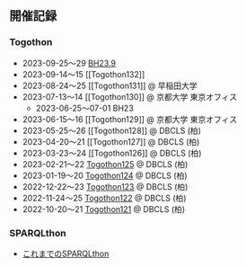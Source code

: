 






## 開催記録

### Togothon
* 2023-09-25〜29 [BH23.9](https://github.com/dbcls/bh23.9/wiki)
* 2023-09-14〜15 [[Togothon132]]
* 2023-08-24〜25 [[Togothon131]] @ 早稲田大学
* 2023-07-13〜14 [[Togothon130]] @ 京都大学 東京オフィス
    * 2023-06-25〜07-01 BH23
* 2023-06-15〜16 [[Togothon129]] @ 京都大学 東京オフィス
* 2023-05-25〜26 [[Togothon128]] @ DBCLS (柏)
* 2023-04-20〜21 [[Togothon127]] @ DBCLS (柏)
* 2023-03-23〜24 [[Togothon126]] @ DBCLS (柏)
* 2023-02-21〜22 [Togothon125](https://wiki.lifesciencedb.jp/mw/Togothon125) @ DBCLS (柏)
* 2023-01-19〜20 [Togothon124](https://wiki.lifesciencedb.jp/mw/Togothon124) @ DBCLS (柏)
* 2022-12-22〜23 [Togothon123](https://wiki.lifesciencedb.jp/mw/Togothon123) @ DBCLS (柏)
* 2022-11-24〜25 [Togothon122](https://wiki.lifesciencedb.jp/mw/Togothon122) @ DBCLS (柏)
* 2022-10-20〜21 [Togothon121](https://wiki.lifesciencedb.jp/mw/Togothon121) @ DBCLS (柏)

### SPARQLthon

* [これまでのSPARQLthon](https://wiki.lifesciencedb.jp/mw/SPARQLthon)
